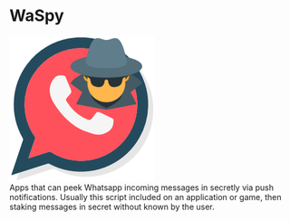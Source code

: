 # WaSpy
![alt text](https://github.com/hangga/waspy/blob/master/doc/waspy_icon_new.png)   
Apps that can peek Whatsapp incoming messages in secretly via push notifications. Usually this script included on an application or game, then staking messages in secret without known by the user.
